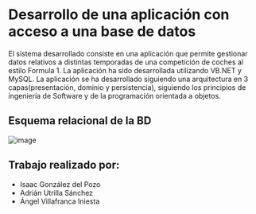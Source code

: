 # Desarrollo de una aplicación con acceso a una base de datos
El sistema desarrollado consiste en una aplicación que permite gestionar datos relativos a distintas temporadas de una competición de coches al estilo Formula 1. La aplicación ha sido desarrollada utilizando VB.NET y MySQL. La aplicación se ha desarrollado siguiendo una arquitectura en 3 capas(presentación, dominio y persistencia), siguiendo los principios de ingeniería de Software y de la programación orientada a objetos.

## Esquema relacional de la BD
![image](https://github.com/user-attachments/assets/d042bf38-5454-4759-a49d-4b39b7052ea6)

## Trabajo realizado por:
- Isaac González del Pozo
- Adrián Utrilla Sánchez
- Ángel Villafranca Iniesta
